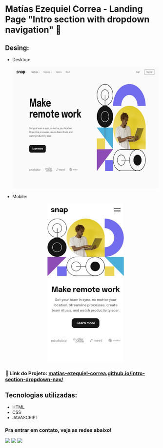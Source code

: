 # Matías Ezequiel Correa - Landing Page "Intro section with dropdown navigation" 🔽

## Desing: 
* Desktop:
[<p align="center"><img height="400em" src="./src/design/desktop-design.jpg" alt="Projeto Landing Page  - Versão Desktop">](https://matias-ezequiel-correa.github.io/intro-section-dropdown-nav/)<p>

* Mobile:
[<p align="center"><img width=250 src="./src/design/mobile-design.jpg" alt="Projeto Landing Page  - Versão Mobile">](https://matias-ezequiel-correa.github.io/intro-section-dropdown-nav/)<p>

### 🔗 Link do Projeto: <a href="https://matias-ezequiel-correa.github.io/intro-section-dropdown-nav/" target="_blank">matias-ezequiel-correa.github.io/intro-section-dropdown-nav/</a>

## Tecnologias utilizadas:

 * HTML
 * CSS
 * JAVASCRIPT

 ### Pra entrar em contato, veja as redes abaixo!
 
<div> 
  <a href="https://instagram.com/maticorrea10" target="_blank"><img src="https://img.shields.io/badge/-Instagram-%23E4405F?style=for-the-badge&logo=instagram&logoColor=white" target="_blank"></a>
  <a href = "https://matiasecorrea19@gmail.com"><img src="https://img.shields.io/badge/-Gmail-%23333?style=for-the-badge&logo=gmail&logoColor=white" target="_blank"></a>
  <a href="https://www.linkedin.com/in/matías-ezequiel-correa" target="_blank"><img src="https://img.shields.io/badge/-LinkedIn-%230077B5?style=for-the-badge&logo=linkedin&logoColor=white" target="_blank"></a> 
</div>
